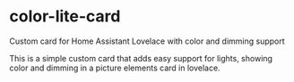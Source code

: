 # color-lite-card
Custom card for Home Assistant Lovelace with color and dimming support

This is a simple custom card that adds easy support for lights, showing color and dimming in a picture elements card in lovelace.
